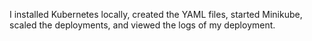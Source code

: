 I installed Kubernetes locally, created the YAML files, started Minikube, scaled the deployments, and viewed the logs of my deployment.
